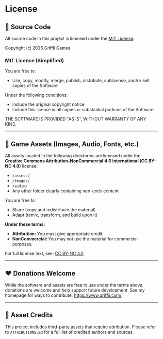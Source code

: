 # License

## 📁 Source Code

All source code in this project is licensed under the [MIT License](https://opensource.org/licenses/MIT).

Copyright (c) 2025 Griffii Games

### MIT License (Simplified)
You are free to:
- Use, copy, modify, merge, publish, distribute, sublicense, and/or sell copies of the Software

Under the following conditions:
- Include the original copyright notice
- Include this license in all copies or substantial portions of the Software

THE SOFTWARE IS PROVIDED "AS IS", WITHOUT WARRANTY OF ANY KIND.

---

## 🎨 Game Assets (Images, Audio, Fonts, etc.)

All assets located in the following directories are licensed under the **Creative Commons Attribution-NonCommercial 4.0 International (CC BY-NC 4.0)** license:

- `/assets/`
- `/images/`
- `/audio/`
- Any other folder clearly containing non-code content

You are free to:
- Share (copy and redistribute the material)
- Adapt (remix, transform, and build upon it)

**Under these terms:**
- **Attribution:** You must give appropriate credit.
- **NonCommercial:** You may not use the material for commercial purposes.

For full license text, see: [CC BY-NC 4.0](https://creativecommons.org/licenses/by-nc/4.0/)

---

## ❤️ Donations Welcome

While the software and assets are free to use under the terms above, donations are welcome and help support future development. See my homepage for ways to contribute: https://www.griffii.com/

---

## 🧾 Asset Credits

This project includes third-party assets that require attribution. Please refer to `ATTRIBUTIONS.md` for a full list of credited authors and sources.
